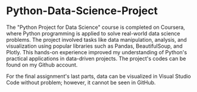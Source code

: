 # Python-Data-Science-Project

The "Python Project for Data Science" course is completed on Coursera, where Python programming is applied to solve real-world data science problems. The project involved tasks like data manipulation, analysis, and visualization using popular libraries such as Pandas, BeautifulSoup, and Plotly. This hands-on experience improved my understanding of Python's practical applications in data-driven projects. The project's codes can be found on my Github account.

For the final assignment's last parts, data can be visualized in Visual Studio Code without problem; however, it cannot be seen in GitHub. 
